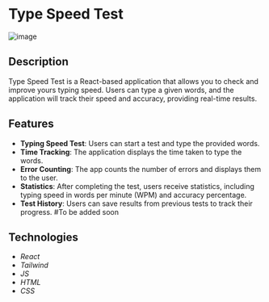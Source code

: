 # Type Speed Test

![image](https://github.com/user-attachments/assets/370398a4-dd11-4b94-84b4-975ff6d08fd6)

## Description

Type Speed Test is a React-based application that allows you to check and improve yours typing speed. Users can type a given words, and the application will track their speed and accuracy, providing real-time results.

## Features

- **Typing Speed Test**: Users can start a test and type the provided words.
- **Time Tracking**: The application displays the time taken to type the words.
- **Error Counting**: The app counts the number of errors and displays them to the user.
- **Statistics**: After completing the test, users receive statistics, including typing speed in words per minute (WPM) and accuracy percentage.
- **Test History**: Users can save results from previous tests to track their progress. #To be added soon

 ## Technologies

  - *React*
  - *Tailwind*
  - *JS*
  - *HTML*
  - *CSS*

